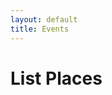 ```yaml
---
layout: default
title: Events
---
```




<h1>List Places</h1>

<div class="container">
    <div id="results"><div>
</div>

<script>
    //Main decision hub sync / await in order.
    async function main(){
       //const items = await placesList(); //From axios.js. Will return "resoved" section of Promise.
       //console.log("Promise has finished eventsListAll", items); //Once above line is completed this is then run.
       const events = await axios.get('https://myeventus.netlify.app/.netlify/functions/places-list')
        .then(res => {
            let data = res.data.data;
            console.log("EVENTS.MD FROM LAMBDA: ", res);
            return data
        })
        .then(e => {
            displayItems(e);
        })
        .catch(err => {
            console.log("ERROR", err);
        })

    //    displayItems(items);
    }

     async function deleteItem(item){
        //const response = await removeItem(item, "Event");
        //console.log("DELETE ME ", typeof(item));
        //const datastring = item.toString();
        //console.log("DELETE ME 2 ", typeof(datastring));
        const data = {data:{id:item}};
        console.log("DELETE ME 3 ", data);
        const events = await axios.delete(`https://myeventus.netlify.app/.netlify/functions/place-delete`, data)
        .then(res => {
            //const data = res.data;
            console.log("RESP DELETE: ", res);
            //return data
        })
        .catch(err => {
            console.log("ERROR", err);
        })
    };


    function displayItems(items){
        let html = '';
        items.forEach(item => {
            if (item.fields.Notes == undefined){
                item.fields.Notes = '';
            }

            html +=
            `<br>
            <div class="card shadow mb-4">
                <div class="card-header py-3">
                    <h6 class="m-0 font-weight-bold text-primary">${item.fields.Title}</h6>
                </div>
                <div class="card-body">
                    <div class="table-responsive">
                        <table class="table table-bordered" id="22" width="100%" cellspacing="0">
                        <thead><th>Title</th><th>Details</th></thead>
                        <tbody>
                            <tr><td>Title</td><td>${item.fields.Title}</td></tr>
                            <tr><td>Meeting Place</td><td>${item.fields.Meeting_Place}</td></tr>
                            <tr><td>Notes</td><td>${item.fields.Notes}</td></tr>
                        </tbody>
                        </table>
                        <button class="btn btn-danger" type="button" id="delete" onclick="deleteItem('${item.id}')">Delete</button>
                    </div>
                </div>
            </div>
            ` 
        });
        document.getElementById('results').innerHTML = html; 
    }


  $(document).ready(function() {
        let html = '';

        //Trigger the main decision tree hub.
        main(); 
  });